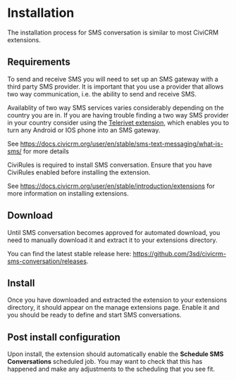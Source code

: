 # Installation

The installation process for SMS conversation is similar to most CiviCRM extensions.

## Requirements

To send and receive SMS you will need to set up an SMS gateway with a third party SMS provider. It is important that you use a provider that allows two way communication, i.e. the ability to send and receive SMS.

Availablity of two way SMS services varies considerably depending on the country you are in.  If you are having trouble finding a two way SMS provider in your country consider using the [Telerivet extension](https://github.com/nditech/org.ndi.sms.telerivet), which enables you to turn any Android or IOS phone into an SMS gateway.

See https://docs.civicrm.org/user/en/stable/sms-text-messaging/what-is-sms/ for more details

CiviRules is required to install SMS conversation. Ensure that you have CiviRules enabled before installing the extension.


See https://docs.civicrm.org/user/en/stable/introduction/extensions for more information on installing extensions.

## Download

Until SMS conversation becomes approved for automated download, you need to manually download it and extract it to your extensions directory.

You can find the latest stable release here: https://github.com/3sd/civicrm-sms-conversation/releases.

## Install

Once you have downloaded and extracted the extension to your extensions directory, it should appear on the manage extensions page. Enable it and you should be ready to define and start SMS conversations.

## Post install configuration

Upon install, the extension should automatically enable the **Schedule SMS Conversations** scheduled job. You may want to check that this has happened and make any adjustments to the scheduling that you see fit.
